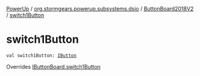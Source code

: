 [PowerUp](../../index.md) / [org.stormgears.powerup.subsystems.dsio](../index.md) / [ButtonBoard2018V2](index.md) / [switch1Button](./switch1-button.md)

# switch1Button

`val switch1Button: `[`IButton`](../../org.stormgears.utils.dsio/-i-button/index.md)

Overrides [IButtonBoard.switch1Button](../-i-button-board/switch1-button.md)

